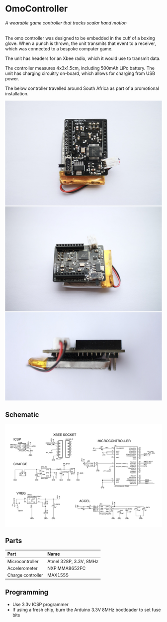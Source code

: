 # OmoController
###### A wearable game controller that tracks scalar hand motion

The omo controller was designed to be embedded in the cuff of a boxing glove. When a punch is thrown, the unit transmits that event to a receiver, which was connected to a bespoke computer game. 

The unit has headers for an Xbee radio, which it would use to transmit data.

The controller measures 4x3x1.5cm, including 500mAh LiPo battery. The unit has charging circuitry on-board, which allows for charging from USB power.

The below controller travelled around South Africa as part of a promotional installation. 

![image](images/top.jpeg)
![image](images/oblique.jpeg)
![image](images/side.jpeg)

## Schematic

![image](images/schematic.png)

## Parts

|Part|Name|
|:---|:---|
|Microcontroller|Atmel 328P, 3.3V, 8MHz|
|Accelerometer|NXP MMA8652FC|
|Charge controller|MAX1555|

## Programming

 - Use 3.3v ICSP programmer
 - If using a fresh chip, burn the Arduino 3.3V 8MHz bootloader to set fuse bits
